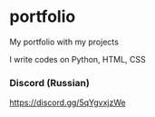 # portfolio
My portfolio with my projects

I write codes on Python, HTML, CSS

### Discord (Russian)

https://discord.gg/5qYgvxjzWe
